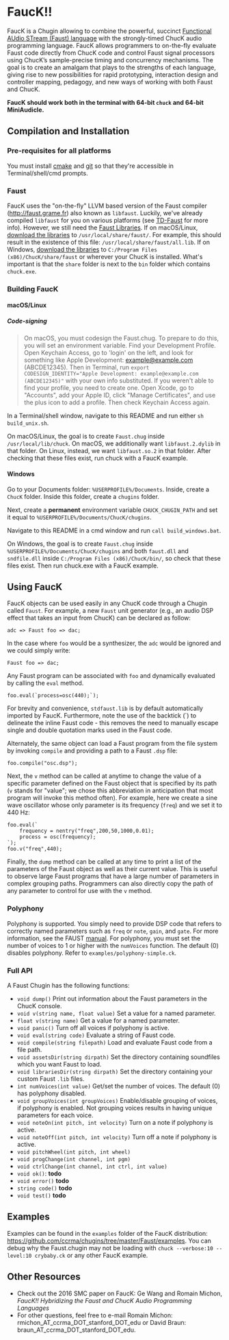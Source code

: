 # FaucK!!

FaucK is a Chugin allowing to combine the powerful, succinct [Functional AUdio STream (Faust) language](http://faust.grame.fr) with the strongly-timed ChucK audio programming language.
FaucK allows programmers to on-the-fly evaluate Faust code directly from ChucK code and control Faust signal processors using ChucK’s sample-precise timing and
concurrency mechanisms. The goal is to create an amalgam that plays to the strengths of each language, giving rise to new possibilities for rapid prototyping, interaction design and controller mapping, pedagogy, and new ways of working with both Faust and ChucK. 

**FaucK should work both in the terminal with 64-bit `chuck` and 64-bit MiniAudicle.**

## Compilation and Installation

### Pre-requisites for all platforms

You must install [cmake](https://cmake.org/download/) and [git](https://git-scm.com/downloads) so that they're accessible in Terminal/shell/cmd prompts.

### Faust

FaucK uses the "on-the-fly" LLVM based version of the Faust compiler (<http://faust.grame.fr>) also known as `libfaust`. Luckily, we've already compiled `libfaust` for you on various platforms (see [TD-Faust](https://github.com/DBraun/TD-Faust/) for more info). However, we still need the [Faust Libraries](https://faustlibraries.grame.fr/). If on macOS/Linux, [download the libraries](https://github.com/grame-cncm/faustlibraries/archive/refs/heads/master.zip) to `/usr/local/share/faust/`. For example, this should result in the existence of this file: `/usr/local/share/faust/all.lib`. If on Windows, [download the libraries](https://github.com/grame-cncm/faustlibraries/archive/refs/heads/master.zip) to `C:/Program Files (x86)/ChucK/share/faust` or wherever your ChucK is installed. What's important is that the `share` folder is next to the `bin` folder which contains `chuck.exe`.

### Building FaucK

#### macOS/Linux

##### Code-signing

> On macOS, you must codesign the Faust.chug. To prepare to do this, you will set an environment variable. Find your Development Profile. Open Keychain Access, go to 'login' on the left, and look for something like Apple Development: example@example.com (ABCDE12345). Then in Terminal, run `export CODESIGN_IDENTITY="Apple Development: example@example.com (ABCDE12345)"` with your own info substituted. If you weren't able to find your profile, you need to create one. Open Xcode, go to "Accounts", add your Apple ID, click "Manage Certificates", and use the plus icon to add a profile. Then check Keychain Access again.

In a Terminal/shell window, navigate to this README and run either `sh build_unix.sh`.

On macOS/Linux, the goal is to create `Faust.chug` inside `/usr/local/lib/chuck`. On macOS, we additionally want `libfaust.2.dylib` in that folder. On Linux, instead, we want `libfaust.so.2` in that folder. After checking that these files exist, run chuck with a FaucK example.

#### Windows

Go to your Documents folder: `%USERPROFILE%/Documents`. Inside, create a `ChucK` folder. Inside this folder, create a `chugins` folder.

Next, create a **permanent** environment variable `CHUCK_CHUGIN_PATH` and set it equal to `%USERPROFILE%/Documents/ChucK/chugins`.

Navigate to this README in a cmd window and run `call build_windows.bat`.

On Windows, the goal is to create `Faust.chug` inside `%USERPROFILE%/Documents/ChucK/chugins` and both `faust.dll` and `sndfile.dll` inside `C:/Program Files (x86)/ChucK/bin/`, so check that these files exist. Then run chuck.exe with a FaucK example.

## Using FaucK

FaucK objects can be used easily in any ChucK code through a Chugin called `Faust`. For example, a new `Faust` unit generator (e.g., an audio DSP effect that takes an input from ChucK) can be declared as follow:  

```
adc => Faust foo => dac;
```

In the case where `foo` would be a synthesizer, the `adc` would be ignored and we could simply write:

```
Faust foo => dac;
```

Any Faust program can be associated with `foo` and dynamically evaluated by calling the `eval` method.  

```
foo.eval(`process=osc(440);`);
```

For brevity and convenience, `stdfaust.lib` is by default automatically imported by FaucK.  Furthermore, note the use of the backtick (\`) to delineate the inline Faust code - this removes the need to manually escape single and double quotation marks used in the Faust code.

Alternately, the same object can load a Faust program from the file system by invoking `compile` and providing a path to a Faust `.dsp` file:

```
foo.compile("osc.dsp");
```

Next, the `v` method can be called at anytime to change the value of a specific parameter defined on the Faust object that is specified by its path (`v` stands for "value"; we chose this abbreviation in anticipation that most program will invoke this method often). For example, here we create a sine wave oscillator whose only parameter is its frequency (`freq`) and we set it to 440 Hz: 

```
foo.eval(`
    frequency = nentry("freq",200,50,1000,0.01);
    process = osc(frequency);
`);
foo.v("freq",440);
```

Finally, the `dump` method can be called at any time to print a list of the parameters of the Faust object as well as their current value.  This is useful to observe large Faust programs that have a large number of parameters in complex grouping paths. Programmers can also directly copy the path of any parameter to control for use with the `v` method.

### Polyphony

Polyphony is supported. You simply need to provide DSP code that refers to correctly named parameters such as `freq` or `note`, `gain`, and `gate`. For more information, see the FAUST [manual](https://faustdoc.grame.fr/manual/midi/#standard-polyphony-parameters). For polyphony, you must set the number of voices to 1 or higher with the `numVoices` function. The default (0) disables polyphony. Refer to `examples/polyphony-simple.ck`.

### Full API

A Faust Chugin has the following functions:
* `void dump()` Print out information about the Faust parameters in the ChucK console.
* `void v(string name, float value)` Set a value for a named parameter.
* `float v(string name)` Get a value for a named parameter.
* `void panic()` Turn off all voices if polyphony is active.
* `void eval(string code)` Evaluate a string of Faust code.
* `void compile(string filepath)` Load and evaluate Faust code from a file path.
* `void assetsDir(string dirpath)` Set the directory containing soundfiles which you want Faust to load.
* `void librariesDir(string dirpath)` Set the directory containing your custom Faust `.lib` files.
* `int numVoices(int value)` Get/set the number of voices. The default (0) has polyphony disabled.
* `void groupVoices(int groupVoices)` Enable/disable grouping of voices, if polyphony is enabled. Not grouping voices results in having unique parameters for each voice.
* `void noteOn(int pitch, int velocity)` Turn on a note if polyphony is active.
* `void noteOff(int pitch, int velocity)` Turn off a note if polyphony is active.
* `void pitchWheel(int pitch, int wheel)`
* `void progChange(int channel, int pgm)`
* `void ctrlChange(int channel, int ctrl, int value)`
* `void ok()`: **todo**
* `void error()` **todo**
* `string code()` **todo**
* `void test()` **todo**

## Examples

Examples can be found in the `examples` folder of the FaucK distribution: <https://github.com/ccrma/chugins/tree/master/Faust/examples>. You can debug why the Faust.chugin may not be loading with `chuck --verbose:10 --level:10 crybaby.ck` or any other FaucK example.

## Other Resources

* Check out the 2016 SMC paper on FaucK: Ge Wang and Romain Michon, *FaucK!! Hybridizing the Faust and ChucK Audio Programming Languages*
* For other questions, feel free to e-mail Romain Michon: rmichon_AT_ccrma_DOT_stanford_DOT_edu or David Braun: braun_AT_ccrma_DOT_stanford_DOT_edu.
